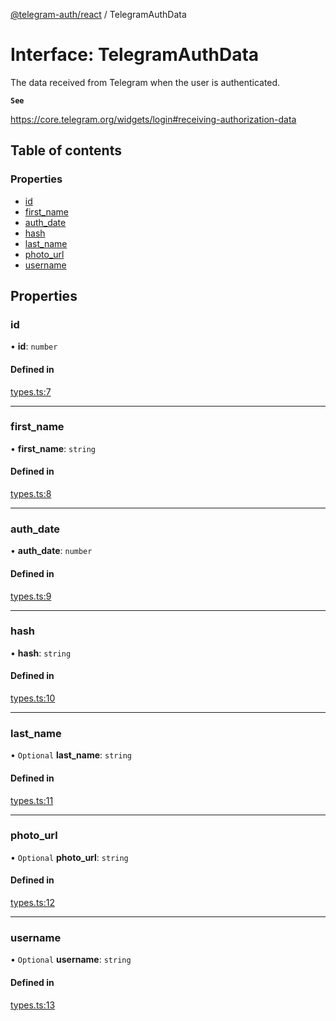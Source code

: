 [@telegram-auth/react](../README.md) / TelegramAuthData

# Interface: TelegramAuthData

The data received from Telegram when the user is authenticated.

**`See`**

https://core.telegram.org/widgets/login#receiving-authorization-data

## Table of contents

### Properties

- [id](TelegramAuthData.md#id)
- [first\_name](TelegramAuthData.md#first_name)
- [auth\_date](TelegramAuthData.md#auth_date)
- [hash](TelegramAuthData.md#hash)
- [last\_name](TelegramAuthData.md#last_name)
- [photo\_url](TelegramAuthData.md#photo_url)
- [username](TelegramAuthData.md#username)

## Properties

### id

• **id**: `number`

#### Defined in

[types.ts:7](https://github.com/manzoorwanijk/telegram-auth/blob/d84bbd25374d4a40c9b0166c23c16487f05d97de/packages/react/src/types.ts#L7)

___

### first\_name

• **first\_name**: `string`

#### Defined in

[types.ts:8](https://github.com/manzoorwanijk/telegram-auth/blob/d84bbd25374d4a40c9b0166c23c16487f05d97de/packages/react/src/types.ts#L8)

___

### auth\_date

• **auth\_date**: `number`

#### Defined in

[types.ts:9](https://github.com/manzoorwanijk/telegram-auth/blob/d84bbd25374d4a40c9b0166c23c16487f05d97de/packages/react/src/types.ts#L9)

___

### hash

• **hash**: `string`

#### Defined in

[types.ts:10](https://github.com/manzoorwanijk/telegram-auth/blob/d84bbd25374d4a40c9b0166c23c16487f05d97de/packages/react/src/types.ts#L10)

___

### last\_name

• `Optional` **last\_name**: `string`

#### Defined in

[types.ts:11](https://github.com/manzoorwanijk/telegram-auth/blob/d84bbd25374d4a40c9b0166c23c16487f05d97de/packages/react/src/types.ts#L11)

___

### photo\_url

• `Optional` **photo\_url**: `string`

#### Defined in

[types.ts:12](https://github.com/manzoorwanijk/telegram-auth/blob/d84bbd25374d4a40c9b0166c23c16487f05d97de/packages/react/src/types.ts#L12)

___

### username

• `Optional` **username**: `string`

#### Defined in

[types.ts:13](https://github.com/manzoorwanijk/telegram-auth/blob/d84bbd25374d4a40c9b0166c23c16487f05d97de/packages/react/src/types.ts#L13)
